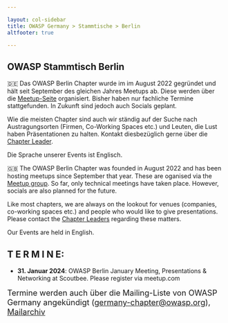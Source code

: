 ```yaml
---

layout: col-sidebar
title: OWASP Germany > Stammtische > Berlin
altfooter: true

---
```


## OWASP Stammtisch Berlin

🇩🇪 Das OWASP Berlin Chapter wurde im im August 2022 gegründet und hält seit September des gleichen Jahres Meetups ab. Diese werden über die [Meetup-Seite](https://www.meetup.com/owasp-berlin/) organisiert. Bisher haben nur fachliche Termine stattgefunden. In Zukunft sind jedoch auch Socials geplant.

Wie die meisten Chapter sind auch wir ständig auf der Suche nach Austragungsorten (Firmen, Co-Working Spaces etc.) und Leuten, die Lust haben Präsentationen zu halten. Kontakt diesbezüglich gerne über die [Chapter Leader](https://owasp.org/www-chapter-berlin/).

Die Sprache unserer Events ist Englisch. 

🇬🇧 The OWASP Berlin Chapter was founded in August 2022 and has been hosting meetups since September that year. These are oganised via the [Meetup group](https://www.meetup.com/owasp-berlin/). So far, only technical meetings have taken place. However, socials are also planned for the future.

Like most chapters, we are always on the lookout for venues (companies, co-working spaces etc.) and people who would like to give presentations. Please contact the [Chapter Leaders](https://owasp.org/www-chapter-berlin/) regarding these matters.

Our Events are held in English.


## **T E R M I N E:**
* **31. Januar 2024**: OWASP Berlin January Meeting, Presentations & Networking at Scoutbee. Please register via meetup.com 

<span style="font-size:130%;">Termine werden auch über die Mailing-Liste von OWASP Germany angekündigt
([germany-chapter@owasp.org](mailto:germany-chapter@owasp.org)),
[Mailarchiv](https://groups.google.com/a/owasp.org/forum/#!forum/germany-chapter)</span>
